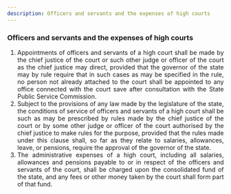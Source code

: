 ```yaml
---
description: Officers and servants and the expenses of high courts
---
```


### Officers and servants and the expenses of high courts

1. <div style="text-align: justify"> Appointments of officers and servants of a high court shall be made by the chief justice of the court or such other judge or officer of the court as the chief justice may direct, provided that the governor of the state may by rule require that in such cases as may be specified in the rule, no person not already attached to the court shall be appointed to any office connected with the court save after consultation with the State Public Service Commission.
2. <div style="text-align: justify"> Subject to the provisions of any law made by the legislature of the state, the conditions of service of officers and servants of a high court shall be such as may be prescribed by rules made by the chief justice of the court or by some other judge or officer of the court authorised by the chief justice to make rules for the purpose, provided that the rules made under this clause shall, so far as they relate to salaries, allowances, leave, or pensions, require the approval of the governor of the state.
3. <div style="text-align: justify"> The administrative expenses of a high court, including all salaries, allowances and pensions payable to or in respect of the officers and servants of the court, shall be charged upon the consolidated fund of the state, and any fees or other money taken by the court shall form part of that fund.
